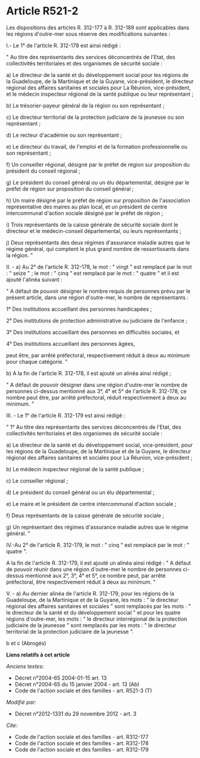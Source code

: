 # Article R521-2

Les dispositions des articles R. 312-177 à R. 312-189 sont applicables dans les régions d'outre-mer sous réserve des
modifications suivantes : 

I.- Le 1° de l'article R. 312-178 est ainsi rédigé : 

" Au titre des représentants des services déconcentrés de l'Etat, des collectivités territoriales et des organismes de
sécurité sociale : 

a) Le directeur de la santé et du développement social pour les régions de la Guadeloupe, de la Martinique et de la Guyane,
vice-président, le directeur régional des affaires sanitaires et sociales pour La Réunion, vice-président, et le médecin
inspecteur régional de la santé publique ou leur représentant ; 

b) Le trésorier-payeur général de la région ou son représentant ; 

c) Le directeur territorial de la protection judiciaire de la jeunesse ou son représentant ; 

d) Le recteur d'académie ou son représentant ; 

e) Le directeur du travail, de l'emploi et de la formation professionnelle ou son représentant ; 

f) Un conseiller régional, désigné par le préfet de région sur proposition du président du conseil régional ; 

g) Le président du conseil général ou un élu départemental, désigné par le préfet de région sur proposition du conseil
général ; 

h) Un maire désigné par le préfet de région sur proposition de l'association représentative des maires au plan local, et un
président de centre intercommunal d'action sociale désigné par le préfet de région ; 

i) Trois représentants de la caisse générale de sécurité sociale dont le directeur et le médecin-conseil départemental, ou
leurs représentants ; 

j) Deux représentants des deux régimes d'assurance maladie autres que le régime général, qui comptent le plus grand nombre de
ressortissants dans la région. " 

II. - a) Au 2° de l'article R. 312-178, le mot : " vingt " est remplacé par le mot : " seize " ; le mot : " cinq " est
remplacé par le mot : " quatre " et il est ajouté l'alinéa suivant : 

" A défaut de pouvoir désigner le nombre requis de personnes prévu par le présent article, dans une région d'outre-mer, le
nombre de représentants : 

1° Des institutions accueillant des personnes handicapées ; 

2° Des institutions de protection administrative ou judiciaire de l'enfance ; 

3° Des institutions accueillant des personnes en difficultés sociales, et 

4° Des institutions accueillant des personnes âgées, 

peut être, par arrêté préfectoral, respectivement réduit à deux au minimum pour chaque catégorie. " 

b) A la fin de l'article R. 312-178, il est ajouté un alinéa ainsi rédigé ; 

" A défaut de pouvoir désigner dans une région d'outre-mer le nombre de personnes ci-dessus mentionné aux 3°, 4° et 5° de
l'article R. 312-178, ce nombre peut être, par arrêté préfectoral, réduit respectivement à deux au minimum. " 

III. - Le 1° de l'article R. 312-179 est ainsi rédigé : 

" 1° Au titre des représentants des services déconcentrés de l'Etat, des collectivités territoriales et des organismes de
sécurité sociale : 

a) Le directeur de la santé et du développement social, vice-président, pour les régions de la Guadeloupe, de la Martinique
et de la Guyane, le directeur régional des affaires sanitaires et sociales pour La Réunion, vice-président ; 

b) Le médecin inspecteur régional de la santé publique ; 

c) Le conseiller régional ; 

d) Le président du conseil général ou un élu départemental ; 

e) Le maire et le président de centre intercommunal d'action sociale ; 

f) Deux représentants de la caisse générale de sécurité sociale ; 

g) Un représentant des régimes d'assurance maladie autres que le régime général. " 

IV.-Au 2° de l'article R. 312-179, le mot : " cinq " est remplacé par le mot : " quatre ". 

A la fin de l'article R. 312-179, il est ajouté un alinéa ainsi rédigé : " A défaut de pouvoir réunir dans une région
d'outre-mer le nombre de personnes ci-dessus mentionné aux 2°, 3°, 4° et 5°, ce nombre peut, par arrêté préfectoral, être
respectivement réduit à deux au minimum. " 

V. - a) Au dernier alinéa de l'article R. 312-179, pour les régions de la Guadeloupe, de la Martinique et de la Guyane, les
mots : " le directeur régional des affaires sanitaires et sociales " sont remplacés par les mots : " le directeur de la santé
et du développement social " et pour les quatre régions d'outre-mer, les mots : " le directeur interrégional de la protection
judiciaire de la jeunesse " sont remplacés par les mots : " le directeur territorial de la protection judiciaire de la
jeunesse ". 

b et c (Abrogés)

**Liens relatifs à cet article**

_Anciens textes_:

  - Décret n°2004-65 2004-01-15 art. 13
  - Décret n°2004-65 du 15 janvier 2004 - art. 13 (Ab)
  - Code de l'action sociale et des familles - art. R521-3 (T)

_Modifié par_:

  - Décret n°2012-1331 du 29 novembre 2012 - art. 3

_Cite_:

  - Code de l'action sociale et des familles - art. R312-177
  - Code de l'action sociale et des familles - art. R312-178
  - Code de l'action sociale et des familles - art. R312-179
